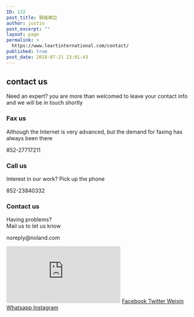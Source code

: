 ```yaml
---
ID: 132
post_title: 聯絡樂亞
author: justin
post_excerpt: ""
layout: page
permalink: >
  https://www.leartinternational.com/contact/
published: true
post_date: 2018-07-21 23:01:43
---
```

<h2>contact us</h2>		
		<p>Need an expert? you are more than welcomed to leave your contact info and we will be in touch shortly</p>		
				<h3>
					Fax us
				</h3>
				<p>Although the Internet is very advanced, but the demand for faxing has always been there</p>
			<p>852-27717211</p>		
				<h3>
					Call us
				</h3>
				<p>Interest in our work?
Pick up the phone<br></p>
			<p>852-23840332</p>		
				<h3>
					Contact us
				</h3>
				<p>Having problems?<br>Mail us to let us know<br></p>
			<p>noreply@noland.com</p>		
			<iframe frameborder="0" scrolling="no" marginheight="0" marginwidth="0" src="https://maps.google.com/maps?q=%E9%A6%99%E6%B8%AF%E6%97%BA%E8%A7%92%E5%BD%8C%E6%95%A6%E9%81%93582-592%E8%99%9F&amp;t=m&amp;z=15&amp;output=embed&amp;iwloc=near" aria-label="香港旺角彌敦道582-592號"></iframe>		
							<a href="" target="_blank">
					Facebook
				</a>
							<a href="" target="_blank">
					Twitter
				</a>
							<a href="" target="_blank">
					Weixin
				</a>
							<a href="" target="_blank">
					Whatsapp
				</a>
							<a href="" target="_blank">
					Instagram
				</a>